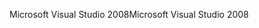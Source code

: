 <span data-ttu-id="15e29-101">Microsoft Visual Studio 2008</span><span class="sxs-lookup"><span data-stu-id="15e29-101">Microsoft Visual Studio 2008</span></span>